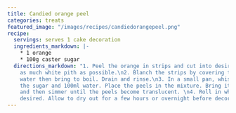 ```yaml
---
title: Candied orange peel
categories: treats
featured_image: "/images/recipes/candiedorangepeel.png"
recipe:
  servings: serves 1 cake decoration
  ingredients_markdown: |-
    * 1 orange
    * 100g caster sugar
  directions_markdown: "1. Peel the orange in strips and cut into desired shape. Remove
    as much white pith as possible.\n2. Blanch the strips by covering them in cold
    water then bring to boil. Drain and rinse.\n3. In a small pan, whisk together
    the sugar and 100ml water. Place the peels in the mixture. Bring it to a boil
    and then simmer until the peels become translucent. \n4. Roll in white sugar if
    desired. Allow to dry out for a few hours or overnight before decorating."
---
```

